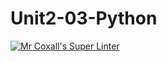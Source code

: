 # Unit2-03-Python
[![Mr Coxall's Super Linter](https://github.com/ICS3U-C-Programming-DylanMuta007/Unit2-03-Python/workflows/Mr%20Coxall's%20Super%20Linter/badge.svg)](https://github.com/ICS3U-C-Programming-DylanMuta007/Unit2-03-Python/actions/)
